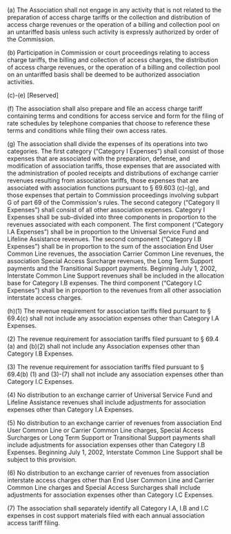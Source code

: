 (a) The Association shall not engage in any activity that is not related to the preparation of access charge tariffs or the collection and distribution of access charge revenues or the operation of a billing and collection pool on an untariffed basis unless such activity is expressly authorized by order of the Commission.

(b) Participation in Commission or court proceedings relating to access charge tariffs, the billing and collection of access charges, the distribution of access charge revenues, or the operation of a billing and collection pool on an untariffed basis shall be deemed to be authorized association activities.

(c)-(e) [Reserved]

(f) The association shall also prepare and file an access charge tariff containing terms and conditions for access service and form for the filing of rate schedules by telephone companies that choose to reference these terms and conditions while filing their own access rates.

(g) The association shall divide the expenses of its operations into two categories. The first category (“Category I Expenses”) shall consist of those expenses that are associated with the preparation, defense, and modification of association tariffs, those expenses that are associated with the administration of pooled receipts and distributions of exchange carrier revenues resulting from association tariffs, those expenses that are associated with association functions pursuant to § 69.603 (c)-(g), and those expenses that pertain to Commission proceedings involving subpart G of part 69 of the Commission's rules. The second category (“Category II Expenses”) shall consist of all other association expenses. Category I Expenses shall be sub-divided into three components in proportion to the revenues associated with each component. The first component (“Category I.A Expenses”) shall be in proportion to the Universal Service Fund and Lifeline Assistance revenues. The second component (“Category I.B Expenses”) shall be in proportion to the sum of the association End User Common Line revenues, the association Carrier Common Line revenues, the association Special Access Surcharge revenues, the Long Term Support payments and the Transitional Support payments. Beginning July 1, 2002, Interstate Common Line Support revenues shall be included in the allocation base for Category I.B expenses. The third component (“Category I.C Expenses”) shall be in proportion to the revenues from all other association interstate access charges.

(h)(1) The revenue requirement for association tariffs filed pursuant to § 69.4(c) shall not include any association expenses other than Category I.A Expenses.

(2) The revenue requirement for association tariffs filed pursuant to § 69.4 (a) and (b)(2) shall not include any Association expenses other than Category I.B Expenses.

(3) The revenue requirement for association tariffs filed pursuant to § 69.4(b) (1) and (3)-(7) shall not include any association expenses other than Category I.C Expenses.

(4) No distribution to an exchange carrier of Universal Service Fund and Lifeline Assistance revenues shall include adjustments for association expenses other than Category I.A Expenses.

(5) No distribution to an exchange carrier of revenues from association End User Common Line or Carrier Common Line charges, Special Access Surcharges or Long Term Support or Transitional Support payments shall include adjustments for association expenses other than Category I.B Expenses. Beginning July 1, 2002, Interstate Common Line Support shall be subject to this provision.
                                    

(6) No distribution to an exchange carrier of revenues from association interstate access charges other than End User Common Line and Carrier Common Line charges and Special Access Surcharges shall include adjustments for association expenses other than Category I.C Expenses.

(7) The association shall separately identify all Category I.A, I.B and I.C expenses in cost support materials filed with each annual association access tariff filing.

